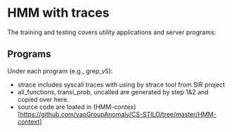 # HMM with  traces

The training and testing covers utility applications and server programs:

## Programs
Under each program (e.g., grep_v5):

- strace includes syscall traces with using by strace tool from SIR project 
- all_functions, transi_prob, uncalled are generated by step 1&2 and copied over here.
- source code are loated in (HMM-contex)[https://github.com/yaoGroupAnomaly/CS-STILO/tree/master/HMM-context]

